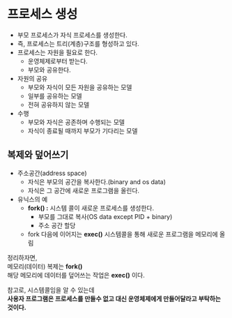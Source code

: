 # 프로세스 생성 
* 부모 프로세스가 자식 프로세스를 생성한다.     
* 즉, 프로세스는 트리(계층)구조를 형성하고 있다.  
* 프로세스는 자원을 필요로 한다.  
    * 운영체제로부터 받는다.   
    * 부모와 공유한다.  
* 자원의 공유
    * 부모와 자식이 모든 자원을 공유하는 모델 
    * 일부를 공유하는 모델
    * 전혀 공유하지 않는 모델 
* 수행
    * 부모와 자식은 공존하며 수행되는 모델     
    * 자식이 종료될 때까지 부모가 기다리는 모델      
   
## 복제와 덮어쓰기  

* 주소공간(address space)   
    * 자식은 부모의 공간을 복사한다.(binary and os data)        
    * 자식은 그 공간에 새로운 프로그램을 올린다.      
* 유닉스의 예  
    * **fork() :** 시스템 콜이 새로운 프로세스를 생성한다.  
        * 부모를 그대로 복사(OS data except PID + binary)  
        * 주소 공간 할당 
    * fork 다음에 이어지는 **exec()** 시스템콜을 통해 새로운 프로그램을 메모리에 올림  
 
정리하자면,     
메모리(데이터) 복제는 **fork()**    
해당 메모리에 데이터를 덮어쓰는 작업은 **exec()** 이다.      
  
참고로, 시스템콜임을 알 수 있는데       
**사용자 프로그램은 프로세스를 만들수 없고 대신 운영체제에게 만들어달라고 부탁하는 것이다.**      



       
